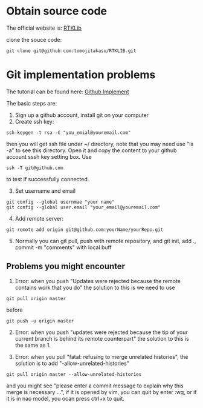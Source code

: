 # Obtain source code
The official website is: [RTKLib](www.rtklib.com)

clone the souce code:

```
git clone git@github.com:tomojitakasu/RTKLIB.git
```

# Git implementation problems
The tutorial can be found here: [Github Implement](www.runoob.com/w3cnote/git-guide.html)

The basic steps are:
1. Sign up a github account, install git on your computer
2. Create ssh key: 
```
ssh-keygen -t rsa -C "you_emial@youremail.com"
```
then you will get ssh file under ~/ directory, note that you may need use "ls -a" to see this directory. Open it and copy the content to your github account sssh key setting box. Use 
```
ssh -T git@github.com
```
to test if successfully connected.

3. Set username and email
```
git config --global usernmae "your name"
git config --global user.email "your_email@youremail.com"
```
4. Add remote server:
```
git remote add origin git@github.com:yourName/yourRepo.git
```
5. Normally you can git pull, push with remote repository, and git init, add ., commit -m "comments" with local buff

## Problems you might encounter
1. Error: when you push "Updates were rejected because the remote contains work that you do" the solution to this is we need to use 
```
git pull origin master 
```
before 
```
git push -u origin master
```
2. Error: when you push "updates were rejected because the tip of your current branch is behind its remote counterpart" the solution to this is the same as 1.

3. Error: when you pull "fatal: refusing to merge unrelated histories", the solution is to add "-allow-unrelated-histories"
```
git pull origin master --allow-unrelated-histories
``` 
and you might see "please enter a commit message to explain why this merge is necessary ...", if it is opened by vim, you can quit by enter :wq, or if it is in nao model, you ocan press ctrl+x to quit.
